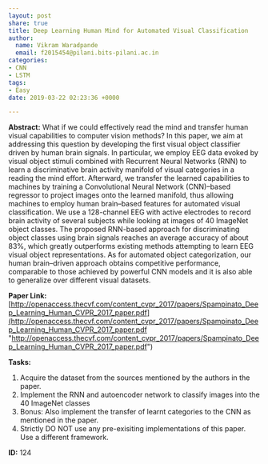 ```yaml
---
layout: post
share: true
title: Deep Learning Human Mind for Automated Visual Classification
author:
  name: Vikram Waradpande
  email: f2015454@pilani.bits-pilani.ac.in
categories:
- CNN
- LSTM
tags:
- Easy
date: 2019-03-22 02:23:36 +0000

---
```

**Abstract:** What if we could effectively read the mind and transfer human visual capabilities to computer vision methods? In this paper, we aim at addressing this question by developing the first visual object classifier driven by human brain signals. In particular, we employ EEG data evoked by visual object stimuli combined with Recurrent Neural Networks (RNN) to learn a discriminative brain activity manifold of visual categories in a reading the mind effort. Afterward, we transfer the learned capabilities to machines by training a Convolutional Neural Network (CNN)–based regressor to project images onto the learned manifold, thus allowing machines to employ human brain–based features for automated visual classification. We use a 128-channel EEG with active electrodes to record brain activity of several subjects while looking at images of 40 ImageNet object classes. The proposed RNN-based approach for discriminating object classes using brain signals reaches an average accuracy of about 83%, which greatly outperforms existing methods attempting to learn EEG visual object representations. As for automated object categorization, our human brain–driven approach obtains competitive performance, comparable to those achieved by powerful CNN models and it is also able to generalize over different visual datasets.

**Paper Link:** [http://openaccess.thecvf.com/content_cvpr_2017/papers/Spampinato_Deep_Learning_Human_CVPR_2017_paper.pdf](http://openaccess.thecvf.com/content_cvpr_2017/papers/Spampinato_Deep_Learning_Human_CVPR_2017_paper.pdf "http://openaccess.thecvf.com/content_cvpr_2017/papers/Spampinato_Deep_Learning_Human_CVPR_2017_paper.pdf")

**Tasks:**

1. Acquire the dataset from the sources mentioned by the authors in the paper.
2. Implement the RNN and autoencoder network to classify images into the 40 ImageNet classes
3. Bonus: Also implement the transfer of learnt categories to the CNN as mentioned in the paper.
4. Strictly DO NOT use any pre-exisiting implementations of this paper. Use a different framework.

**ID:** 124